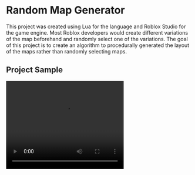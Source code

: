# Random Map Generator

This project was created using Lua for the language and Roblox Studio for the game engine. Most Roblox developers would create different variations of the map beforehand and randomly select one of the variations. The goal of this project is to create an algorithm to procedurally generated the layout of the maps rather than randomly selecting maps.

## Project Sample

<video width="320" height="240" controls>
  <source src="randmapgen.mp4" type="video/mp4">
</video>

